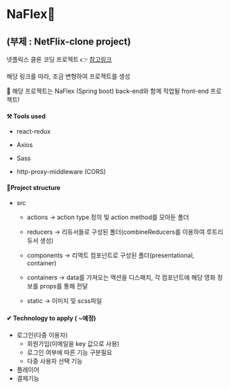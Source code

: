 # NaFlex💸

## (부제 : NetFlix-clone project)

넷플릭스 클론 코딩 프로젝트 👉 <a href ="https://github.com/smooth97/Netflix_Clone">참고링크</a>

해당 링크를 따라, 조금 변형하여 프로젝트를 생성



🎈 해당 프로젝트는 NaFlex (Spring boot) back-end와 함께 작업될 front-end 프로젝트!

#### ⚒ Tools used

* react-redux

* Axios

* Sass

* http-proxy-middleware (CORS)
  

#### 📂Project structure

* src

  * actions  -> action type 정의 및 action method를 모아둔 폴더

  * reducers  -> 리듀서들로 구성된 폴더(combineReducers를 이용하여 루트리듀서 생성)


  * components  -> 리액트 컴포넌트로 구성된 폴더(presentational, container)

  * containers ->  data를 가져오는 액션을 디스패치, 각 컴포넌트에 해당 영화 정보를 props를 통해 전달

  * static -> 이미지 및 scss파일

    

#### ✔ Technology to apply ( ~예정)

* 로그인(다중 이용자) 
  * 회원가입(이메일을 key 값으로 사용)
  * 로그인 여부에 따른 기능 구분필요
  * 다중 사용자 선택 기능
* 플레이어
* 결제기능

